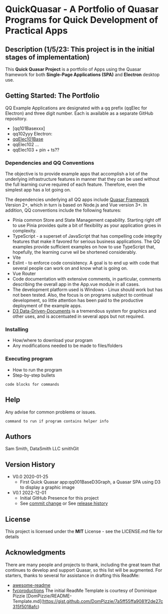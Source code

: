 # QuickQuasar - A Portfolio of Quasar Programs for Quick Development of Practical Apps

## Description (1/5/23: This project is in the initial stages of implementation)

This **Quick Quasar Project** is a portfolio of Apps using the Quasar framework for both **Single-Page Applications (SPA)** and **Electron** desktop use.  

## Getting Started: The Portfolio

QQ Example Applications are designated with a qq prefix (qqElec for Electron) and three digit number.  Each is available as a separate GitHub repository.

- [qq101Basexxx]
- qq102yyy
Electron:
- [qqElec101Base](https://github.com/QuickQuasar/qqElec101Base)
- qqElec102 ...
- qqElec103 + pin + ts??

### Dependencies and QQ Conventions

The objective is to provide example apps that accomplish a lot of the underlying infrastructure features in manner that they can be used without the full learning curve required of each feature.  Therefore, even the simplest app has a lot going on.

The dependencies underlying all QQ apps include [Quasar Framework](https://quasar.dev/) Version 2+, which in turn is based on Node.js and Vue version 3+.
In addition, QQ conventions include the following features:

* Pinia common Store and State Management capability.  Starting right off to use Pinia provides quite a bit of flexibility as your application groes in complexity.
* TypeScript - a superset of JavaScript that has compelling code integrity features that make it favored for serious business applications.  The QQ examples provide sufficient examples on how to use TypeScript that, hopefully, the learning curve wil be shortened considerably.
* Vite
* Eslint - to enforce code consistency.  A goal is to end up with code that several people can work on and know what is going on.
* Vue Router
* Code documentation with extensive comments, in particular, comments describing the overall app in the App.vue module in all cases.
* The development platform used is Windows - Linux should work but has not been tested.  Also, the focus is on programs subject to continual development, so little attention has been paid to the productive deployment of the example apps.
* [D3 Data-Driven-Documents](https://d3js.org/) is a tremendous system for graphics and other uses, and is accentuated in several apps but not required.

### Installing

* How/where to download your program
* Any modifications needed to be made to files/folders

### Executing program

* How to run the program
* Step-by-step bullets
```
code blocks for commands
```

## Help

Any advise for common problems or issues.
```
command to run if program contains helper info
```

## Authors

Sam Smith, DataSmith LLC smithGit


## Version History

* V0.0 2020-01-25
    * First Quick Quasar app:qq001BaseD3Graph, a Quasar SPA using D3 to display a graphic image
* V0.1 2022-12-01
    * Initial GitHub Presence for this project
    * See [commit change]() or See [release history]()


## License

This project is licensed under the **MIT** License - see the LICENSE.md file for details

## Acknowledgments

There are many people and projects to thank, including the great team that continues to develop and support Quasar, so this list will be augmented.  For starters, thanks to several for assistance in drafting this ReadMe:  
* [awesome-readme](https://github.com/matiassingers/awesome-readme)
* [fvcproductions](https://gist.github.com/fvcproductions/1bfc2d4aecb01a834b46)
The initial ReadMe Template is courtesy of Dominique Pizzie [DomPizzie/README-Template.md[(https://gist.github.com/DomPizzie/7a5ff55ffa9081f2de27c315f5018afc)


